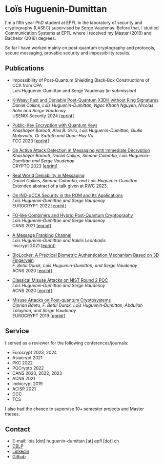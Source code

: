 Loïs Huguenin-Dumittan
============
I'm a fifth year PhD student at EPFL in the laboratory of security and cryptography (LASEC) supervised by Serge Vaudenay. Before that, I studied Communication Systems at EPFL where I received my Master (2019) and Bachelor (2016) degrees.  

So far I have worked mainly on post-quantum cryptography and protocols, secure messaging, provable security and impossibility results. 

Publications
----------
*   Impossibility of Post-Quantum Shielding Black-Box Constructions of CCA from CPA <br>
    Loïs Huguenin-Dumittan and Serge Vaudenay *(in submission)*

*   [K-Waay: Fast and Deniable Post-Quantum X3DH without Ring Signatures](https://www.usenix.org/system/files/sec24summer-prepub-647-collins.pdf) <br>
    *Daniel Collins, Loïs Huguenin-Dumittan, Ngoc Khanh Nguyen, Nicolas Rolin and Serge Vaudenay* <br>
    USENIX Security 2024 [[eprint]](https://eprint.iacr.org/2024/120)

*   [Public-Key Encryption with Quantum Keys](https://link.springer.com/chapter/10.1007/978-3-031-48624-1_8) <br>
    *Khashayar Barooti, Alex B. Grilo, Loïs Huguenin-Dumittan, Giulio Malavolta, Or Sattath and Quoc-Huy Vu* <br>
    TCC 2023 [[eprint]](https://eprint.iacr.org/2023/877)

*   [On Active Attack Detection in Messaging with Immediate Decryption](https://link.springer.com/chapter/10.1007/978-3-031-38551-3_12) <br> 
    *Khashayar Barooti, Daniel Collins, Simone Colombo, Loïs Huguenin-Dumittan and Serge Vaudenay* <br> 
    CRYPTO 2023 [[eprint]](https://eprint.iacr.org/2023/880)

*   [Real World Deniability in Messaging](https://eprint.iacr.org/2023/403.pdf) <br>
    *Daniel Collins, Simone Colombo, and Loïs Huguenin-Dumittan* <br> 
    Extended abstract of a talk given at RWC 2023. 

*   [On IND-qCCA Security in the ROM and Its Applications](https://link.springer.com/chapter/10.1007/978-3-031-07082-2_22)  <br>
    *Loïs Huguenin-Dumittan and Serge Vaudenay* <br>
    EUROCRYPT 2022 [[eprint]](https://eprint.iacr.org/2021/844)

*   [FO-like Combiners and Hybrid Post-Quantum Cryptography](https://link.springer.com/chapter/10.1007/978-3-030-92548-2_12) <br>
    *Loïs Huguenin-Dumittan and Serge Vaudenay* <br>
    CANS 2021 [[eprint]](https://eprint.iacr.org/2021/1288)


*    [A Message Franking Channel](https://link.springer.com/chapter/10.1007/978-3-030-88323-2_6) <br>
     *Loïs Huguenin-Dumittan and Iraklis Leontiadis* <br>
     Inscrypt 2021 [[eprint]](https://eprint.iacr.org/2018/920)


*   [BioLocker: A Practical Biometric Authentication Mechanism Based on 3D Fingervein](https://link.springer.com/chapter/10.1007/978-3-030-57878-7_4) <br>
    *F. Betül Durak, Loïs Huguenin-Dumittan, and Serge Vaudenay* <br>
    ACNS 2020 [[eprint]](https://eprint.iacr.org/2020/453)


*   [Classical Misuse Attacks on NIST Round 2 PQC](https://link.springer.com/chapter/10.1007/978-3-030-57808-4_11) <br>
    *Loïs Huguenin-Dumittan and Serge Vaudenay* <br>
    ACNS 2020 [[eprint]](https://eprint.iacr.org/2020/409)


*   [Misuse Attacks on Post-quantum Cryptosystems](https://link.springer.com/chapter/10.1007/978-3-030-17656-3_26) <br>
    *Ciprian Băetu, F. Betül Durak, Loïs Huguenin-Dumittan, Abdullah Talayhan, and Serge Vaudenay* <br>
    EUROCRYPT 2019 [[eprint]](https://eprint.iacr.org/2019/525)


Service
---
I served as a reviewer for the following conferences/journals:
* Eurocrypt 2023, 2024
* Asiacrypt 2021
* PKC 2022
* PQCrypto 2022
* CANS 2020, 2022, 2023
* ACNS 2021
* Indocrypt 2019
* ACISP 2021
* DCC
* TCS

I also had the chance to supervise 10+ semester projects and Master theses.  

Contact
----
* E-mail: lois [dot] huguenin-dumittan [at] epfl [dot] ch 
* [DBLP](https://dblp.org/pid/227/7908.html)
* [Linkedin](https://www.linkedin.com/in/lo%C3%AFs-huguenin-dumittan-8724b62a8/)
* [Github](https://github.com/lehugueni)
